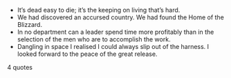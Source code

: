  - It’s dead easy to die; it’s the keeping on living that’s hard.
 - We had discovered an accursed country. We had found the Home of the Blizzard.
 - In no department can a leader spend time more profitably than in the selection of the men who are to accomplish the work.
 - Dangling in space I realised I could always slip out of the harness. I looked forward to the peace of the great release.

4 quotes